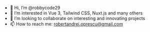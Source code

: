 - 👋 Hi, I’m @robbycode29
- 👀 I’m interested in Vue 3, Tailwind CSS, Nuxt.js and many others
- 💞️ I’m looking to collaborate on interesting and innovating projects
- 📫 How to reach me: robertandrei.oprescu@gmail.com

<!---
robbycode29/robbycode29 is a ✨ special ✨ repository because its `README.md` (this file) appears on your GitHub profile.
You can click the Preview link to take a look at your changes.
--->

